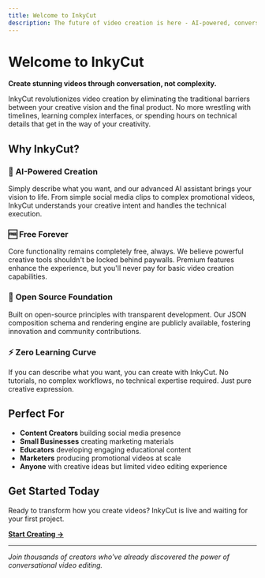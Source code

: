 ```yaml
---
title: Welcome to InkyCut
description: The future of video creation is here - AI-powered, conversation-driven, and completely free
---
```


# Welcome to InkyCut

**Create stunning videos through conversation, not complexity.**

InkyCut revolutionizes video creation by eliminating the traditional barriers between your creative vision and the final product. No more wrestling with timelines, learning complex interfaces, or spending hours on technical details that get in the way of your creativity.

## Why InkyCut?

### 🤖 **AI-Powered Creation**
Simply describe what you want, and our advanced AI assistant brings your vision to life. From simple social media clips to complex promotional videos, InkyCut understands your creative intent and handles the technical execution.

### 🆓 **Free Forever**
Core functionality remains completely free, always. We believe powerful creative tools shouldn't be locked behind paywalls. Premium features enhance the experience, but you'll never pay for basic video creation capabilities.

### 🌟 **Open Source Foundation**
Built on open-source principles with transparent development. Our JSON composition schema and rendering engine are publicly available, fostering innovation and community contributions.

### ⚡ **Zero Learning Curve**
If you can describe what you want, you can create with InkyCut. No tutorials, no complex workflows, no technical expertise required. Just pure creative expression.

## Perfect For

- **Content Creators** building social media presence
- **Small Businesses** creating marketing materials
- **Educators** developing engaging educational content
- **Marketers** producing promotional videos at scale
- **Anyone** with creative ideas but limited video editing experience

## Get Started Today

Ready to transform how you create videos? InkyCut is live and waiting for your first project.

[**Start Creating →**](https://inkycut.com)

---

*Join thousands of creators who've already discovered the power of conversational video editing.*

